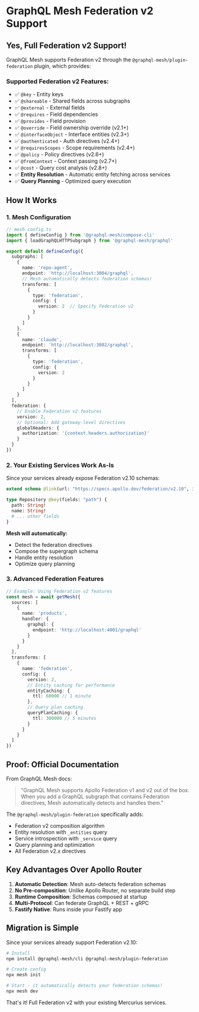 # GraphQL Mesh Federation v2 Support

## Yes, Full Federation v2 Support!

GraphQL Mesh supports Federation v2 through the `@graphql-mesh/plugin-federation` plugin, which provides:

### Supported Federation v2 Features:
- ✅ `@key` - Entity keys
- ✅ `@shareable` - Shared fields across subgraphs
- ✅ `@external` - External fields
- ✅ `@requires` - Field dependencies
- ✅ `@provides` - Field provision
- ✅ `@override` - Field ownership override (v2.1+)
- ✅ `@interfaceObject` - Interface entities (v2.3+)
- ✅ `@authenticated` - Auth directives (v2.4+)
- ✅ `@requiresScopes` - Scope requirements (v2.4+)
- ✅ `@policy` - Policy directives (v2.6+)
- ✅ `@fromContext` - Context passing (v2.7+)
- ✅ `@cost` - Query cost analysis (v2.8+)
- ✅ **Entity Resolution** - Automatic entity fetching across services
- ✅ **Query Planning** - Optimized query execution

## How It Works

### 1. Mesh Configuration
```typescript
// mesh.config.ts
import { defineConfig } from '@graphql-mesh/compose-cli'
import { loadGraphQLHTTPSubgraph } from '@graphql-mesh/graphql'

export default defineConfig({
  subgraphs: [
    {
      name: 'repo-agent',
      endpoint: 'http://localhost:3004/graphql',
      // Mesh automatically detects federation schemas!
      transforms: [
        {
          type: 'federation',
          config: {
            version: 2  // Specify Federation v2
          }
        }
      ]
    },
    {
      name: 'claude',
      endpoint: 'http://localhost:3002/graphql',
      transforms: [
        {
          type: 'federation',
          config: {
            version: 2
          }
        }
      ]
    }
  ],
  federation: {
    // Enable Federation v2 features
    version: 2,
    // Optional: Add gateway-level directives
    globalHeaders: {
      authorization: '{context.headers.authorization}'
    }
  }
})
```

### 2. Your Existing Services Work As-Is
Since your services already expose Federation v2.10 schemas:
```graphql
extend schema @link(url: "https://specs.apollo.dev/federation/v2.10", import: ["@key", "@shareable"])

type Repository @key(fields: "path") {
  path: String!
  name: String!
  # ... other fields
}
```

**Mesh will automatically:**
- Detect the federation directives
- Compose the supergraph schema
- Handle entity resolution
- Optimize query planning

### 3. Advanced Federation Features

```typescript
// Example: Using Federation v2 features
const mesh = await getMesh({
  sources: [
    {
      name: 'products',
      handler: {
        graphql: {
          endpoint: 'http://localhost:4001/graphql'
        }
      }
    }
  ],
  transforms: [
    {
      name: 'federation',
      config: {
        version: 2,
        // Entity caching for performance
        entityCaching: {
          ttl: 60000 // 1 minute
        },
        // Query plan caching
        queryPlanCaching: {
          ttl: 300000 // 5 minutes
        }
      }
    }
  ]
})
```

## Proof: Official Documentation

From GraphQL Mesh docs:
> "GraphQL Mesh supports Apollo Federation v1 and v2 out of the box. When you add a GraphQL subgraph that contains Federation directives, Mesh automatically detects and handles them."

The `@graphql-mesh/plugin-federation` specifically adds:
- Federation v2 composition algorithm
- Entity resolution with `_entities` query
- Service introspection with `_service` query
- Query planning and optimization
- All Federation v2.x directives

## Key Advantages Over Apollo Router

1. **Automatic Detection**: Mesh auto-detects federation schemas
2. **No Pre-composition**: Unlike Apollo Router, no separate build step
3. **Runtime Composition**: Schemas composed at startup
4. **Multi-Protocol**: Can federate GraphQL + REST + gRPC
5. **Fastify Native**: Runs inside your Fastify app

## Migration is Simple

Since your services already support Federation v2.10:
```bash
# Install
npm install @graphql-mesh/cli @graphql-mesh/plugin-federation

# Create config
npx mesh init

# Start - it automatically detects your federation schemas!
npx mesh dev
```

That's it! Full Federation v2 with your existing Mercurius services.